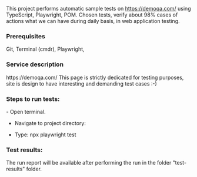 This project performs automatic sample tests on <a>https://demoqa.com/</a> using TypeScript, Playwright, POM. 
Chosen tests, verify about 98% cases of actions what we can have during daily basis, in web application testing.


<h3>Prerequisites</h3>
Git,
Terminal (cmdr),
Playwright,

<h3>Service description</h3>
https://demoqa.com/ This page is strictly dedicated for testing purposes, site is design to have interesting and demanding test cases :-)

<h3>Steps to run tests:</h3>
- Open terminal.

- Navigate to project directory:

- Type: npx playwright test

<h3>Test results:</h3>
The run report will be available after performing the run in the folder "test-results" folder.
